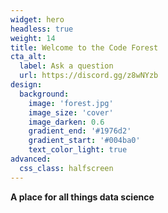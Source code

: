 ```yaml
---
widget: hero
headless: true
weight: 14
title: Welcome to the Code Forest
cta_alt:
  label: Ask a question
  url: https://discord.gg/z8wNYzb
design:
  background:
    image: 'forest.jpg'
    image_size: 'cover'
    image_darken: 0.6
    gradient_end: '#1976d2'
    gradient_start: '#004ba0'
    text_color_light: true
advanced:
  css_class: halfscreen
---
```


**A place for all things data science**
